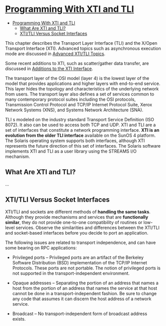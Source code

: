 # [Programming With XTI and TLI](https://docs.oracle.com/cd/E26505_01/html/E27001/tli-33281.html)

- [Programming With XTI and TLI](#programming-with-xti-and-tli)
  - [What Are XTI and TLI?](#what-are-xti-and-tli)
  - [XTI/TLI Versus Socket Interfaces](#xtitli-versus-socket-interfaces)

This chapter describes the Transport Layer Interface (TLI) and the X/Open Transport Interface (XTI). Advanced topics such as asynchronous execution mode are discussed in [Advanced XTI/TLI Topics](https://docs.oracle.com/cd/E26505_01/html/E27001/tli-54555.html#scrolltoc).

Some recent additions to XTI, such as scatter/gather data transfer, are discussed in [Additions to the XTI Interface](https://docs.oracle.com/cd/E26505_01/html/E27001/tli-1ad.html#scrolltoc).

The transport layer of the OSI model (layer 4) is the lowest layer of the model that provides applications and higher layers with end-to-end service. This layer hides the topology and characteristics of the underlying network from users. The transport layer also defines a set of services common to many contemporary protocol suites including the OSI protocols, Transmission Control Protocol and TCP/IP Internet Protocol Suite, Xerox Network Systems (XNS), and Systems Network Architecture (SNA).

TLI s modeled on the industry standard Transport Service Definition (ISO 8072). It also can be used to access both TCP and UDP. XTI and TLI are a set of interfaces that constitute a network programming interface. **XTI is an evolution from the older TLI interface** available on the SunOS 4 platform. The Solaris operating system supports both interfaces, although XTI represents the future direction of this set of interfaces. The Solaris software implements XTI and TLI as a user library using the STREAMS I/O mechanism.

## What Are XTI and TLI?

...

## XTI/TLI Versus Socket Interfaces

XTI/TLI and sockets are different methods of **handling the same tasks**. Although they provide mechanisms and services that are **functionally similar**, they do not provide one-to-one compatibility of routines or low-level services. Observe the similarities and differences between the XTI/TLI and socket-based interfaces before you decide to port an application.

The following issues are related to transport independence, and can have some bearing on RPC applications:

- Privileged ports – Privileged ports are an artifact of the Berkeley Software Distribution (BSD) implementation of the TCP/IP Internet Protocols. These ports are not portable. The notion of privileged ports is not supported in the transport-independent environment.

- Opaque addresses – Separating the portion of an address that names a host from the portion of an address that names the service at that host cannot be done in a transport-independent fashion. Be sure to change any code that assumes it can discern the host address of a network service.

- Broadcast – No transport-independent form of broadcast address exists.
